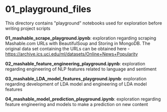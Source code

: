 # 01_playground_files

This directory contains "playground" notebooks used for exploration before writing project scripts

**01_mashable_scrape_playground.ipynb**: exploration regarding scraping Mashable.com URLs with BeautifulSoup and Storing in MongoDB.  The original data set containing the URLs can be obtained here - https://archive.ics.uci.edu/ml/datasets/Online+News+Popularity

**02_mashable_feature_engineering_playground.ipynb**: exploration regarding engineering of NLP features related to language and sentiment

**03_mashable_LDA_model_features_playground.ipynb**: exploration regarding development of LDA model and engineering of LDA model features

**04_mashable_model_prediction_playground.ipynb**: exploration regarding feature engineering and models to make a prediction on new content